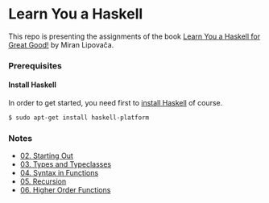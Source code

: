 # Learn You a Haskell

This repo is presenting the assignments of the book [Learn You a Haskell for Great Good!](http://learnyouahaskell.com/) by Miran Lipovača.

### Prerequisites
#### Install Haskell
In order to get started, you need first to [install Haskell](https://www.haskell.org/platform/) of course.
```bash
$ sudo apt-get install haskell-platform
```

### Notes
- [02. Starting Out](02_starting_out/starting_out.md)
- [03. Types and Typeclasses](03_types_and_typeclasses/types_and_typeclasses.md)
- [04. Syntax in Functions](04_syntax_in_functions/syntax_in_functions.md)
- [05. Recursion](05_recursion/recursion.md)
- [06. Higher Order Functions](06_higher_order_functions/higher_order_functions.md)